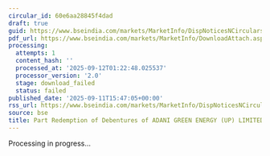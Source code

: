 ```yaml
---
circular_id: 60e6aa28845f4dad
draft: true
guid: https://www.bseindia.com/markets/MarketInfo/DispNoticesNCirculars.aspx?Noticeid={1DAE1077-01A4-4198-A4F9-AD201B159E1F}&noticeno=20250911-88&dt=09/11/2025&icount=88&totcount=91&flag=0
pdf_url: https://www.bseindia.com/markets/MarketInfo/DownloadAttach.aspx?id=20250911-88&attachedId=
processing:
  attempts: 1
  content_hash: ''
  processed_at: '2025-09-12T01:22:48.025537'
  processor_version: '2.0'
  stage: download_failed
  status: failed
published_date: '2025-09-11T15:47:05+00:00'
rss_url: https://www.bseindia.com/markets/MarketInfo/DispNoticesNCirculars.aspx?Noticeid={1DAE1077-01A4-4198-A4F9-AD201B159E1F}&noticeno=20250911-88&dt=09/11/2025&icount=88&totcount=91&flag=0
source: bse
title: Part Redemption of Debentures of ADANI GREEN ENERGY (UP) LIMITED
---
```


Processing in progress...
